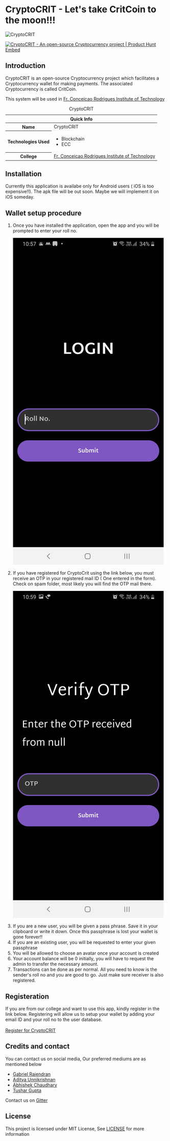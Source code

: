 # CryptoCRIT - Let's take CritCoin to the moon!!!
![CryptoCRIT](https://theabbie.github.io/files/CryptoCRIT.png)

<a href="https://www.producthunt.com/posts/cryptocrit?utm_source=badge-featured&utm_medium=badge&utm_souce=badge-cryptocrit" target="_blank"><img src="https://api.producthunt.com/widgets/embed-image/v1/featured.svg?post_id=244180&theme=dark" alt="CryptoCRIT - An open-source Cryptocurrency project | Product Hunt Embed" style="width: 250px; height: 54px;" width="250px" height="54px" /></a>

## Introduction

CryptoCRIT is an open-source Cryptocurrency project which facilitates a Cryptocurrency wallet for making payments. The associated Cryptocurrency is called CritCoin.

This system will be used in [Fr. Conceicao Rodrigues Institute of Technology](https://www.fcrit.ac.in)

<table>
<caption>CryptoCRIT</caption>
<thead>
<tr>
<th colspan="2">Quick Info</th>
</tr>
</thead>
<tbody>
<tr><th scope='row'>Name</th><td>CryptoCRIT</td></tr>
<tr><th scope='row'>Technologies Used</th><td><ul><li>Blockchain</li><li>ECC</li></ul></td></tr>
<tr><th scope='row'>College</th><td><a href="https://www.fcrit.ac.in">Fr. Conceicao Rodrigues Institute of Technology</a></td></tr>
</tbody>
</table>

## Installation
 Currently this application is availabe only for Android users ( iOS is too expensive!!). The apk file will be out soon. Maybe we will implement it on iOS someday.
 
## Wallet setup procedure
<ol>
  <li> Once you have installed the application, open the app and you will be prompted to enter your roll no.</li>
 
 ![Login Page](images/2.png)
 
 <li> If you have registered for CryptoCrit using the link below, you must receive an OTP in your registered mail ID ( One entered in the form). Check on spam folder, most likely you will find the OTP mail there.</li>
 
 ![OTP Page](images/1.png)
 
  <li> If you are a new user, you will be given a pass phrase. Save it in your clipboard or write it down. Once this passphrase is lost your wallet is gone    forever!!</li>
  <li> If you are an existing user, you will be requested to enter your given passphrase</li>
  <li> You will be allowed to choose an avatar once your account is created </li>
  <li> Your account balance will be 0 initially, you will have to request the admin to transfer the necessary amount. </li>
 <li> Transactions can be done as per normal. All you need to know is the sender's roll no and you are good to go. Just make sure receiver is also registered. </li>
</ol>


## Registeration
If you are from our college and want to use this app, kindly register in the link below. Registering will allow us to setup your wallet by adding your email ID and your roll no to the user database.
<br> <br>
[Register for CryptoCRIT](https://forms.gle/YBWYhgjGRyVQRJTn6)

## Credits and contact

You can contact us on social media, Our preferred mediums are as mentioned below
* [Gabriel Rajendran](https://github.com/rgab1508)
* [Aditya Unnikrishnan](https://www.adiunni.tech)
* [Abhishek Chaudhary](https://theabbie.github.io)
* [Tushar Gupta](https://instagram.com/tushar_gupta_339)

Contact us on [Gitter](https://gitter.im/CryptoCRIT/community)

## License

This project is licensed under MIT License, See [LICENSE](/LICENSE) for more information
